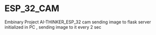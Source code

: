 # ESP_32_CAM
Embinary Project AI-THINKER_ESP_32 cam sending image to flask server initialized in PC , sending image to it every 2 sec


